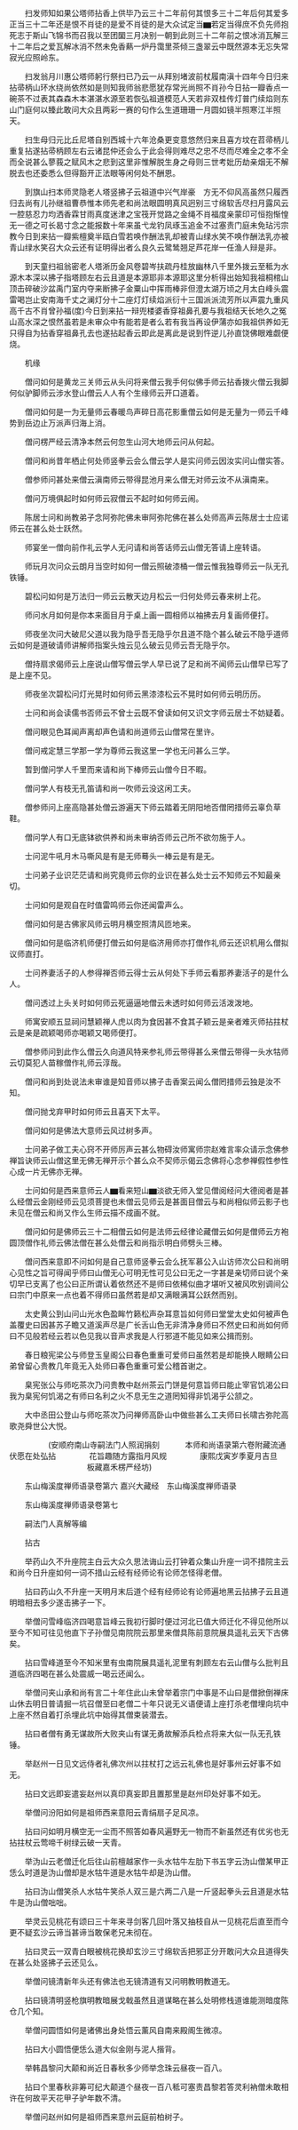 <!-- { "loadSidebar": true } -->
　　扫发师知如果公塔师拈香上供毕乃云三十二年前何其恨多三十二年后何其爱多正当三十二年还是恨不肖徒的是爱不肖徒的是大众试定当▆若定当得庶不负先师抱死志于斯山飞锦书而召我以至团圞三月决别一朝到此则三十二年前之恨冰消瓦解三十二年后之爱瓦解冰消不然未免香爇一炉丹霭里茶倾三盏翠云中既然源本无忘失常寂光应照岭东。

　　扫发翁月川惠公塔师躬行祭扫已乃云一从拜别堵波前杖履南滇十四年今日归来拈帚柄山环水绕尚依然如是则知我师翁悲愿犹存常光尚照不肖孙今日拈一瓣香点一碗茶不过表其森森木本湛湛水源至若恢弘祖道模范人天若非双桂传灯普门续焰则东山门庭何以臻此敢问大众且两彩一赛的句作么生道珊珊一月圆如镜半照寒江半照天。

　　扫生母归元比丘尼塔自别西城十六年沧桑更变意悠然归来且喜方坟在苕帚柄儿重复拈遂拈帚柄顾左右云诸昆仲还会么于此会得则难尽之忠不尽而尽难全之孝不全而全说甚么蓼莪之赋风木之悲到这里非惟解脱生身之母则三世考妣历劫亲烟无不解脱去也还委悉么但得豁开正法眼等闲何处不酬恩。

　　到旗山扫本师灵隐老人塔竖拂子云祖道中兴气岸豪　方无不仰风高虽然只履西归去尚有儿孙继祖曹恭惟本师先老和尚法眼圆明真风迥别三寸绵软舌尽扫月露风云一腔慈忍力均洒香霖甘雨真度迷津之宝筏开觉路之金绳不肖福度亲蒙印可恒抱惭惶无一德之可长曷寸念之能报数十年来虽弋龙钓凤琢玉追金不过塞责门庭未免玷污宗教今日到来拈一瓣紫檀奠半瓯白雪若唤作酬法乳却被青山绿水笑不唤作酬法乳亦被青山绿水笑召大众云还有证明得出者么良久云鹭鸶翘足芦花岸一任渔人辩是非。

　　到天童扫祖翁密老人塔淅历金风卷碧岑扶疏丹桂放幽林八千里外拨云至秪为水源木本深以拂子指塔顾左右云且道是本源耶非本源耶这里分析得出始知我祖桐棺山顶击碎破沙盆禹门室内夺来断拂子金粟山中挥雨棒非但澄太湖万顷之月太白峰头震雷喝岂止安南海千丈之澜灯分十二座灯灯续焰派衍十三国派派流芳所以声震九重风高千古不肖曾孙福(度)今日到来拈一辩兜楼婆香穿祖鼻孔要与我祖结天长地久之冤山高水深之恨然虽若是未审众中有能若是者么若有我当再设伊蒲亦如我祖供养如无只得自为拈香穿祖鼻孔去也遂拈起香云即此是离此是说到忤逆儿孙直饶佛眼难觑便烧。

　　机缘

　　僧问如何是黄龙三关师云从头问将来僧云我手何似佛手师云拈香拨火僧云我脚何似驴脚师云涉水登山僧云人人有个生缘师云开口道着。

　　僧问如何是一为无量师云春暖鸟声碎日高花影重僧云如何是无量为一师云千峰势到岳边止万派声归海上消。

　　僧问楞严经云清净本然云何忽生山河大地师云问从何起。

　　僧问和尚昔年栖止何处师竖拳云会么僧云学人是实问师云因汝实问山僧实答。

　　僧参师问甚处来僧云滇南师云带得昆池月来么僧无对师云汝不从滇南来。

　　僧问万境俱起时如何师云寂僧云不起时如何师云闹。

　　陈居士问和尚教弟子念阿弥陀佛未审阿弥陀佛在甚么处师高声云陈居士士应诺师云在甚么处士跃然。

　　师宴坐一僧向前作礼云学人无问请和尚答话师云山僧无答请上座转语。

　　师玩月次问众云朗月当空时如何一僧云照破漆桶一僧云惟我独尊师云一队无孔铁锤。

　　碧松问如何是万法归一师云云散天边月松云一归何处师云春来树上花。

　　师问水月如何是你本来面目月于桌上画一圆相师以袖拂去月复画师便打。

　　师夜坐次问大破尼父道以我为隐乎吾无隐乎尔且道不隐个甚么破云不隐乎道师云如何是道破请师讲解师指案头烛云见么破云见师云吾无隐乎尔。

　　僧持扇求偈师云上座说山僧写僧云学人早已说了足和尚不闻师云山僧早已写了是上座不见。

　　师夜坐次碧松问灯光晃时如何师云黑漆漆松云不晃时如何师云明历历。

　　士问和尚会读儒书否师云不曾士云既不曾读如何又识文字师云居士不妨疑着。

　　僧问眼见色耳闻声离却声色请和尚道师云山僧常在里许。

　　僧问戒定慧三学那一学为尊师云我这里一学也无问甚么三学。

　　暂到僧问学人千里而来请和尚下棒师云山僧今日不暇。

　　僧问学人有枝无孔笛请和尚一吹师云没这闲工夫。

　　僧参师问上座高隐甚处僧云游遍天下师云踏着无阴阳地否僧罔措师云辜负草鞋。

　　僧问学人有口无底钵欲供养和尚未审纳否师云己所不欲勿施于人。

　　士问泥牛吼月木马嘶风是有是无师蓦头一棒云是有是无。

　　士问弟子业识茫茫请和尚究竟师云你的业识在甚么处士云不知师云不知最亲切。

　　士问如何是观自在时值雷鸣师云你还闻雷声么。

　　僧问如何是古佛家风师云明月横空照清风匝地来。

　　僧问如何是临济机师便打僧云如何是临济用师亦打僧作礼师云还识机用么僧拟议师直打。

　　士问养妻活子的人参得禅否师云得士云从何处下手师云看那养妻活子的是什么人。

　　僧问透过上头关时如何师云死逼逼地僧云未透时如何师云活泼泼地。

　　师寓安顺五显祠问慧颖禅人虎以肉为食因甚不食其子颖云是亲者难灭师拈拄杖云是亲是疏颖喝师亦喝颖又喝师便打。

　　僧参师问到此作么僧云久向道风特来参礼师云带得甚么来僧云带得一头水牯师云切莫犯人苗稼僧作礼师云淳哉。

　　僧问和尚到处说法未审谁是知音师以拂子击香案云闻么僧罔措师云独是汝不知。

　　僧问抛戈弃甲时如何师云且喜天下太平。

　　僧问如何是佛法大意师云风过树多声。

　　士问弟子做工夫心窍不开师厉声云甚么物碍汝师寓师宗赵难言率众请示念佛参禅旨诀师云山僧这里无佛无禅开示个甚么众不契师示偈云念佛将心念参禅假性参性心成一片无佛亦无禅。

　　士问如何是西来意师云人▆看来短山▆淡欲无师入堂见僧阅经问大德阅者是甚么经僧云金刚经师云见须菩提也未僧云见师云是甚面目僧云与和尚相似师云影子也未见在僧云和尚又作么生师云描不成画不就。

　　僧问如何是佛师云三十二相僧云如何是法师云经律论藏僧云如何是僧师云方袍圆顶僧作礼师云佛法僧在甚么处僧云和尚指示明白师劈头三棒。

　　僧问西来意即不问如何是自己意师竖拳云会么抚军慕公入山访师次公曰和尚明心见性之旨可得闻乎师曰山僧无心可明无性可见公曰无之一字甚是亲切师曰说个亲切早已支离了也公曰正所谓认着依然还不是师曰依稀似曲才堪听又被风吹别调间公曰宗门中原来一点也着不得师曰虽然若是却又满眼满耳公跃然而别。

　　太史黄公到山问山光水色盈眸竹籁松声杂耳意旨如何师曰堂堂太史如何被声色盖覆史曰因甚苏子瞻又道溪声尽是广长舌山色无非清净身师曰不然史曰和尚如何师曰不见般若经云若以色见我以音声求我是人行邪道不能见如来公揖而别。

　　春日粮宪梁公与师登玉皇阁公曰春色重重可爱师曰虽然若是却能换人眼睛公曰弟曾留心贵教几年竟无入处师曰春色重重可爱公稽首谢之。

　　臬宪张公与师吃茶次乃问贵教中赵州茶云门饼是何意旨师曰能止宰官饥渴公曰我为臬宪何饥渴之有师曰名利之火不息无生之道罔知得非饥渴乎公颔之。

　　大中丞田公登山与师吃茶次乃问禅师高卧山中做些甚么工夫师曰长啸古弥陀高歌尧舜世公大悦。

　　　　　(安顺府南山寺嗣法门人照润捐刻
　　　本师和尚语录第六卷附藏流通伏愿在处弘拈
　　　　花旨趣随方露指月风规
　　　　康熙戊寅岁季夏月吉旦
　　　　　　　　　　板藏嘉禾楞严经坊)

　　东山梅溪度禅师语录卷第六
嘉兴大藏经　东山梅溪度禅师语录


　　东山梅溪度禅师语录卷第七

　　嗣法门人真解等编

　　拈古

　　举药山久不升座院主白云大众久思法诲山云打钟着众集山升座一词不措院主云和尚今日升座如何一词不措山云经有经师论有论师怎怪得老僧。

　　拈曰药山久不升座一天明月末后道个经有经师论有论师遍地黑云拈拂子云且道明暗相去多少遂击拂子一下。

　　举僧问雪峰临济四喝意旨峰云我初行脚时便过河北已值大师迁化不得见他所以至今不知可往见他直下子孙僧见南院院云那里来僧具陈前意院展具遥礼云天下古佛矣。

　　拈曰雪峰道至今不知米里有虫南院展具遥礼泥里有刺顾左右云山僧与么批判且道临济四喝在甚么处震威一喝云还闻么。

　　举僧问夹山承和尚有言二十年住此山未曾举着宗门中事是不山曰是僧掀倒禅床山休去明日普请掘一坑召僧至曰老僧二十年只说无义语便请上座打杀老僧埋向坑中上座不然自着打杀埋此坑中始得其僧束装潜去。

　　拈曰者僧有勇无谋故所大败夹山有谋无勇故解添兵检点将来大似一队无孔铁锤。

　　举赵州一日见文远侍者礼佛次州以拄杖打之远云礼佛也是好事州云好事不如无。

　　拈曰文远即妄遣妄赵州以真印真妄即且置那里是赵州印处好事不如无。

　　举僧问汾阳如何是祖师西来意阳云青绢扇子足风凉。

　　拈曰问如明月横空无一尘而不照答如春风遍野无一物而不新虽然还有优劣也无拈拄杖云莺啼千树绿云破一天青。

　　举沩山云老僧迁化后往山前檀越家作一头水牯牛左肋下书五字云沩山僧某甲正恁么时道是沩山僧却是水牯牛道是水牯牛却是沩山僧。

　　拈曰沩山僧笑杀人水牯牛笑杀人双三是六两二八是一斤竖起拳头云且道是水牯牛是沩山僧咄咄。

　　举灵云见桃花有颂曰三十年来寻剑客几回叶落又抽枝自从一见桃花后直至而今更不疑玄沙云谛当甚谛当敢保老兄未彻在。

　　拈曰灵云一双青白眼被桃花换却玄沙三寸绵软舌把邪正分开敢问大众且道得失在甚么处竖拂子云还见么。

　　举僧问镜清新年头还有佛法也无镜清道有又问明教明教道无。

　　拈曰镜清明竖枪旗明教暗展戈戟虽然且道谋略在甚么处明修栈道谁能测暗度陈仓几个知。

　　举僧问圆悟如何是诸佛出身处悟云薰风自南来殿阁生微凉。

　　拈曰大小圆悟便恁么道大似金刚与泥人揩背。

　　举韩昌黎问大颠和尚近日春秋多少师举念珠云昼夜一百八。

　　拈曰个里春秋非筹可纪大颠道个昼夜一百八秪可塞责昌黎若答灵利衲僧未敢相许在何故平天花甲子驴年数不清。

　　举僧问赵州如何是祖师西来意州云庭前柏树子。

